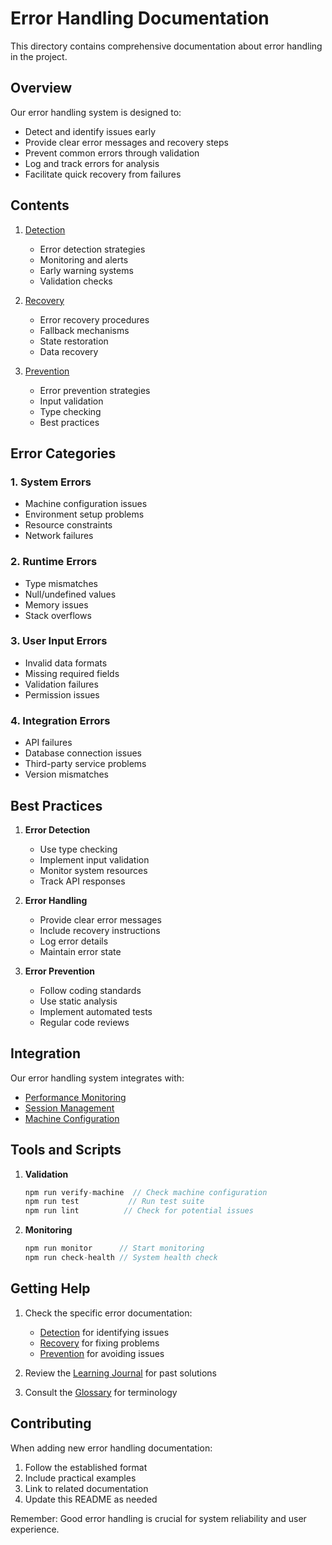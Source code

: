 # Error Handling Documentation

This directory contains comprehensive documentation about error handling in the project.

## Overview

Our error handling system is designed to:
- Detect and identify issues early
- Provide clear error messages and recovery steps
- Prevent common errors through validation
- Log and track errors for analysis
- Facilitate quick recovery from failures

## Contents

1. [Detection](./detection.md)
   - Error detection strategies
   - Monitoring and alerts
   - Early warning systems
   - Validation checks

2. [Recovery](./recovery.md)
   - Error recovery procedures
   - Fallback mechanisms
   - State restoration
   - Data recovery

3. [Prevention](./prevention.md)
   - Error prevention strategies
   - Input validation
   - Type checking
   - Best practices

## Error Categories

### 1. System Errors
- Machine configuration issues
- Environment setup problems
- Resource constraints
- Network failures

### 2. Runtime Errors
- Type mismatches
- Null/undefined values
- Memory issues
- Stack overflows

### 3. User Input Errors
- Invalid data formats
- Missing required fields
- Validation failures
- Permission issues

### 4. Integration Errors
- API failures
- Database connection issues
- Third-party service problems
- Version mismatches

## Best Practices

1. **Error Detection**
   - Use type checking
   - Implement input validation
   - Monitor system resources
   - Track API responses

2. **Error Handling**
   - Provide clear error messages
   - Include recovery instructions
   - Log error details
   - Maintain error state

3. **Error Prevention**
   - Follow coding standards
   - Use static analysis
   - Implement automated tests
   - Regular code reviews

## Integration

Our error handling system integrates with:
- [Performance Monitoring](../performance/monitoring.md)
- [Session Management](../session-management.md)
- [Machine Configuration](../machine-management.md)

## Tools and Scripts

1. **Validation**
   ```typescript
   npm run verify-machine  // Check machine configuration
   npm run test           // Run test suite
   npm run lint          // Check for potential issues
   ```

2. **Monitoring**
   ```typescript
   npm run monitor      // Start monitoring
   npm run check-health // System health check
   ```

## Getting Help

1. Check the specific error documentation:
   - [Detection](./detection.md) for identifying issues
   - [Recovery](./recovery.md) for fixing problems
   - [Prevention](./prevention.md) for avoiding issues

2. Review the [Learning Journal](../learning/learning-journal.md) for past solutions

3. Consult the [Glossary](../glossary.md) for terminology

## Contributing

When adding new error handling documentation:
1. Follow the established format
2. Include practical examples
3. Link to related documentation
4. Update this README as needed

Remember: Good error handling is crucial for system reliability and user experience. 